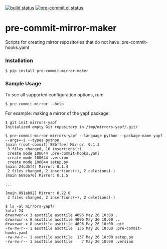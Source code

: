 [![build status](https://github.com/pre-commit/pre-commit-mirror-maker/actions/workflows/main.yml/badge.svg)](https://github.com/pre-commit/pre-commit-mirror-maker/actions/workflows/main.yml)
[![pre-commit.ci status](https://results.pre-commit.ci/badge/github/pre-commit/pre-commit-mirror-maker/main.svg)](https://results.pre-commit.ci/latest/github/pre-commit/pre-commit-mirror-maker/main)

pre-commit-mirror-maker
=======================

Scripts for creating mirror repositories that do not have
.pre-commit-hooks.yaml


### Installation

`$ pip install pre-commit-mirror-maker`


### Sample Usage

To see all supported configuration options, run:

```console
$ pre-commit-mirror --help
```

For example: making a mirror of the yapf package:

```console
$ git init mirrors-yapf
Initialized empty Git repository in /tmp/mirrors-yapf/.git/

$ pre-commit-mirror mirrors-yapf --language python --package-name yapf --args=-i --types python
[main (root-commit) 88bffee] Mirror: 0.1.3
 3 files changed, 16 insertions(+)
 create mode 100644 .pre-commit-hooks.yaml
 create mode 100644 .version
 create mode 100644 setup.py
[main 24cd5f4] Mirror: 0.1.4
 2 files changed, 2 insertions(+), 2 deletions(-)
[main 6695a76] Mirror: 0.1.5

...

[main 091ab92] Mirror: 0.22.0
 2 files changed, 2 insertions(+), 2 deletions(-)

$ ls -al mirrors-yapf/
total 24
drwxrwxr-x 3 asottile asottile 4096 May 26 10:00 .
drwxrwxr-x 8 asottile asottile 4096 May 26 10:00 ..
drwxrwxr-x 8 asottile asottile 4096 May 26 10:00 .git
-rw-rw-r-- 1 asottile asottile  136 May 26 10:00 .pre-commit-hooks.yaml
-rw-rw-r-- 1 asottile asottile  137 May 26 10:00 setup.py
-rw-rw-r-- 1 asottile asottile    7 May 26 10:00 .version
```
